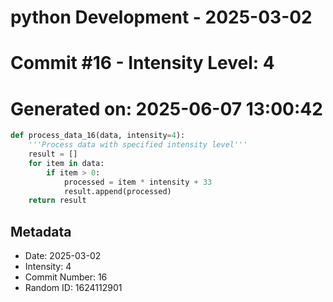 ﻿# python Development - 2025-03-02
# Commit #16 - Intensity Level: 4
# Generated on: 2025-06-07 13:00:42
```python
def process_data_16(data, intensity=4):
    '''Process data with specified intensity level'''
    result = []
    for item in data:
        if item > 0:
            processed = item * intensity + 33
            result.append(processed)
    return result
```
## Metadata
- Date: 2025-03-02
- Intensity: 4
- Commit Number: 16
- Random ID: 1624112901
